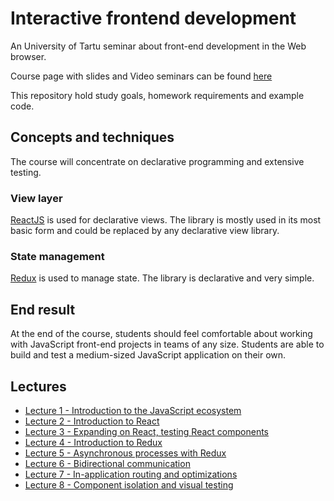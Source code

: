 # Interactive frontend development
An University of Tartu seminar about front-end development in the Web browser.

Course page with slides and Video seminars can be found [here](https://courses.cs.ut.ee/2019/react/spring/)

This repository hold study goals, homework requirements and example code.

## Concepts and techniques
The course will concentrate on declarative programming and extensive testing.

### View layer
[ReactJS](https://facebook.github.io/react/) is used for declarative views.
The library is mostly used in its most basic form and could be replaced by any declarative view library.

### State management
[Redux](http://redux.js.org/) is used to manage state.
The library is declarative and very simple.

## End result
At the end of the course, students should feel comfortable about working with
JavaScript front-end projects in teams of any size. Students are able to build
and test a medium-sized JavaScript application on their own.

## Lectures
* [Lecture 1 - Introduction to the JavaScript ecosystem](./lecture_1/README.md)
* [Lecture 2 - Introduction to React](./lecture_2/README.md)
* [Lecture 3 - Expanding on React, testing React components](./lecture_3/README.md)
* [Lecture 4 - Introduction to Redux](./lecture_4/README.md)
* [Lecture 5 - Asynchronous processes with Redux](./lecture_5/README.md)
* [Lecture 6 - Bidirectional communication](./lecture_6/README.md)
* [Lecture 7 - In-application routing and optimizations](./lecture_7/README.md)
* [Lecture 8 - Component isolation and visual testing](./lecture_8/README.md)
